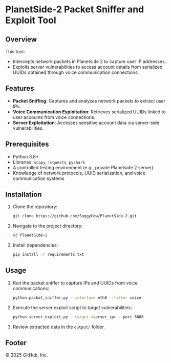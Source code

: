 # PlanetSide-2 Packet Sniffer and Exploit Tool

## Overview
This tool:
- Intercepts network packets in Planetside 2 to capture user IP addresses.
- Exploits server vulnerabilities to access account details from serialized UUIDs obtained through voice communication connections.

## Features
- **Packet Sniffing**: Captures and analyzes network packets to extract user IPs.
- **Voice Communication Exploitation**: Retrieves serialized UUIDs linked to user accounts from voice connections.
- **Server Exploitation**: Accesses sensitive account data via server-side vulnerabilities.

## Prerequisites
- Python 3.8+
- Libraries: `scapy`, `requests`, `pyshark`
- A controlled testing environment (e.g., private Planetside 2 server)
- Knowledge of network protocols, UUID serialization, and voice communication systems

## Installation
1. Clone the repository:
   ```bash
   git clone https://github.com/SoggyCow/PlanetSide-2.git
   ```
2. Navigate to the project directory:
   ```bash
   cd PlanetSide-2
   ```
3. Install dependencies:
   ```bash
   pip install -r requirements.txt
   ```

## Usage
1. Run the packet sniffer to capture IPs and UUIDs from voice communications:
   ```bash
   python packet_sniffer.py --interface eth0 --filter voice
   ```
2. Execute the server exploit script to target vulnerabilities:
   ```bash
   python server_exploit.py --target <server_ip> --port 8080
   ```
3. Review extracted data in the `output/` folder.

## Footer
© 2025 GitHub, Inc.
